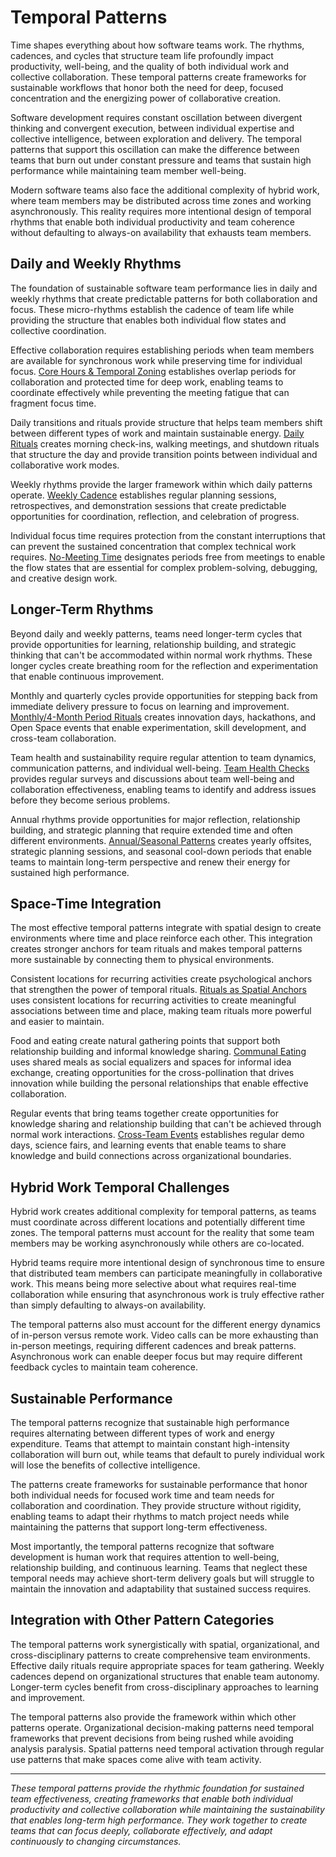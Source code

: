 # Temporal Patterns

Time shapes everything about how software teams work. The rhythms, cadences, and cycles that structure team life profoundly impact productivity, well-being, and the quality of both individual work and collective collaboration. These temporal patterns create frameworks for sustainable workflows that honor both the need for deep, focused concentration and the energizing power of collaborative creation.

Software development requires constant oscillation between divergent thinking and convergent execution, between individual expertise and collective intelligence, between exploration and delivery. The temporal patterns that support this oscillation can make the difference between teams that burn out under constant pressure and teams that sustain high performance while maintaining team member well-being.

Modern software teams also face the additional complexity of hybrid work, where team members may be distributed across time zones and working asynchronously. This reality requires more intentional design of temporal rhythms that enable both individual productivity and team coherence without defaulting to always-on availability that exhausts team members.

## Daily and Weekly Rhythms

The foundation of sustainable software team performance lies in daily and weekly rhythms that create predictable patterns for both collaboration and focus. These micro-rhythms establish the cadence of team life while providing the structure that enables both individual flow states and collective coordination.

Effective collaboration requires establishing periods when team members are available for synchronous work while preserving time for individual focus. [Core Hours & Temporal Zoning](core-hours-temporal-zoning.md) establishes overlap periods for collaboration and protected time for deep work, enabling teams to coordinate effectively while preventing the meeting fatigue that can fragment focus time.

Daily transitions and rituals provide structure that helps team members shift between different types of work and maintain sustainable energy. [Daily Rituals](daily-rituals.md) creates morning check-ins, walking meetings, and shutdown rituals that structure the day and provide transition points between individual and collaborative work modes.

Weekly rhythms provide the larger framework within which daily patterns operate. [Weekly Cadence](weekly-cadence.md) establishes regular planning sessions, retrospectives, and demonstration sessions that create predictable opportunities for coordination, reflection, and celebration of progress.

Individual focus time requires protection from the constant interruptions that can prevent the sustained concentration that complex technical work requires. [No-Meeting Time](no-meeting-time.md) designates periods free from meetings to enable the flow states that are essential for complex problem-solving, debugging, and creative design work.

## Longer-Term Rhythms

Beyond daily and weekly patterns, teams need longer-term cycles that provide opportunities for learning, relationship building, and strategic thinking that can't be accommodated within normal work rhythms. These longer cycles create breathing room for the reflection and experimentation that enable continuous improvement.

Monthly and quarterly cycles provide opportunities for stepping back from immediate delivery pressure to focus on learning and improvement. [Monthly/4-Month Period Rituals](monthly-4-monthly-rituals.md) creates innovation days, hackathons, and Open Space events that enable experimentation, skill development, and cross-team collaboration.

Team health and sustainability require regular attention to team dynamics, communication patterns, and individual well-being. [Team Health Checks](team-health-checks.md) provides regular surveys and discussions about team well-being and collaboration effectiveness, enabling teams to identify and address issues before they become serious problems.

Annual rhythms provide opportunities for major reflection, relationship building, and strategic planning that require extended time and often different environments. [Annual/Seasonal Patterns](annual-seasonal-patterns.md) creates yearly offsites, strategic planning sessions, and seasonal cool-down periods that enable teams to maintain long-term perspective and renew their energy for sustained high performance.

## Space-Time Integration

The most effective temporal patterns integrate with spatial design to create environments where time and place reinforce each other. This integration creates stronger anchors for team rituals and makes temporal patterns more sustainable by connecting them to physical environments.

Consistent locations for recurring activities create psychological anchors that strengthen the power of temporal rituals. [Rituals as Spatial Anchors](rituals-spatial-anchors.md) uses consistent locations for recurring activities to create meaningful associations between time and place, making team rituals more powerful and easier to maintain.

Food and eating create natural gathering points that support both relationship building and informal knowledge sharing. [Communal Eating](communal-eating.md) uses shared meals as social equalizers and spaces for informal idea exchange, creating opportunities for the cross-pollination that drives innovation while building the personal relationships that enable effective collaboration.

Regular events that bring teams together create opportunities for knowledge sharing and relationship building that can't be achieved through normal work interactions. [Cross-Team Events](cross-team-events.md) establishes regular demo days, science fairs, and learning events that enable teams to share knowledge and build connections across organizational boundaries.

## Hybrid Work Temporal Challenges

Hybrid work creates additional complexity for temporal patterns, as teams must coordinate across different locations and potentially different time zones. The temporal patterns must account for the reality that some team members may be working asynchronously while others are co-located.

Hybrid teams require more intentional design of synchronous time to ensure that distributed team members can participate meaningfully in collaborative work. This means being more selective about what requires real-time collaboration while ensuring that asynchronous work is truly effective rather than simply defaulting to always-on availability.

The temporal patterns also must account for the different energy dynamics of in-person versus remote work. Video calls can be more exhausting than in-person meetings, requiring different cadences and break patterns. Asynchronous work can enable deeper focus but may require different feedback cycles to maintain team coherence.

## Sustainable Performance

The temporal patterns recognize that sustainable high performance requires alternating between different types of work and energy expenditure. Teams that attempt to maintain constant high-intensity collaboration will burn out, while teams that default to purely individual work will lose the benefits of collective intelligence.

The patterns create frameworks for sustainable performance that honor both individual needs for focused work time and team needs for collaboration and coordination. They provide structure without rigidity, enabling teams to adapt their rhythms to match project needs while maintaining the patterns that support long-term effectiveness.

Most importantly, the temporal patterns recognize that software development is human work that requires attention to well-being, relationship building, and continuous learning. Teams that neglect these temporal needs may achieve short-term delivery goals but will struggle to maintain the innovation and adaptability that sustained success requires.

## Integration with Other Pattern Categories

The temporal patterns work synergistically with spatial, organizational, and cross-disciplinary patterns to create comprehensive team environments. Effective daily rituals require appropriate spaces for team gathering. Weekly cadences depend on organizational structures that enable team autonomy. Longer-term cycles benefit from cross-disciplinary approaches to learning and improvement.

The temporal patterns also provide the framework within which other patterns operate. Organizational decision-making patterns need temporal frameworks that prevent decisions from being rushed while avoiding analysis paralysis. Spatial patterns need temporal activation through regular use patterns that make spaces come alive with team activity.

---

*These temporal patterns provide the rhythmic foundation for sustained team effectiveness, creating frameworks that enable both individual productivity and collective collaboration while maintaining the sustainability that enables long-term high performance. They work together to create teams that can focus deeply, collaborate effectively, and adapt continuously to changing circumstances.*